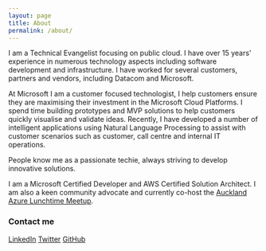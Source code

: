 ```yaml
---
layout: page
title: About
permalink: /about/
---
```


I am a Technical Evangelist focusing on public cloud. I have over 15 years' experience in numerous technology aspects including software development and infrastructure. I have worked for several customers, partners and vendors, including Datacom and Microsoft.

At Microsoft I am a customer focused technologist, I help customers ensure they are maximising their investment in the Microsoft Cloud Platforms. I spend time building prototypes and MVP solutions to help customers quickly visualise and validate ideas. Recently, I have developed a number of intelligent applications using Natural Language Processing to assist with customer scenarios such as customer, call centre and internal IT operations.

People know me as a passionate techie, always striving to develop innovative solutions.

I am a Microsoft Certified Developer and AWS Certified Solution Architect. I am also a keen community advocate and currently co-host the [Auckland Azure Lunchtime Meetup](https://www.meetup.com/Auckland-Azure-Lunchtime-Meetup/).

### Contact me

[LinkedIn](https://www.linkedin.com/in/matt-simpson-nz)
[Twitter](https://twitter.com/msimpsonnz)
[GitHub](https://github.com/msimpsonnz)